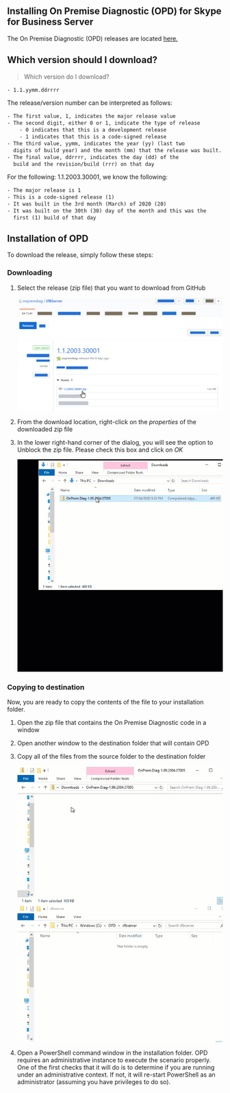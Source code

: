 ## Installing On Premise Diagnostic (OPD) for Skype for Business Server

The On Premise Diagnostic (OPD) releases are located [here.](https://github.com/onpremdiag/sfbserver/releases)

## Which version should I download?
> Which version do I download?

	- 1.1.yymm.ddrrrr

The release/version number can be interpreted as follows:

	- The first value, 1, indicates the major release value
	- The second digit, either 0 or 1, indicate the type of release
		- 0 indicates that this is a development release
		- 1 indicates that this is a code-signed release
	- The third value, yymm, indicates the year (yy) (last two
	  digits of build year) and the month (mm) that the release was built.
	- The final value, ddrrrr, indicates the day (dd) of the
	  build and the revision/build (rrr) on that day

For the following: 1.1.2003.30001, we know the following:

	- The major release is 1
	- This is a code-signed release (1)
	- It was built in the 3rd month (March) of 2020 (20)
	- It was built on the 30th (30) day of the month and this was the
	  first (1) build of that day

## Installation of OPD
To download the release, simply follow these steps:

### Downloading

1. Select the release (zip file) that you want to download from GitHub

	<img src="./media/selectrelease.png" alt="Select the release to download" />

2. From the download location, right-click on the *properties* of the downloaded zip file
3. In the lower right-hand corner of the dialog, you will see the option to Unblock the zip file. Please check this box and click on *OK*

	<img src="./media/UnblockZip.gif" alt="Unblock the zip file" />

### Copying to destination

Now, you are ready to copy the contents of the file to your installation folder.

1. Open the zip file that contains the On Premise Diagnostic code in a window
2. Open another window to the destination folder that will contain OPD
3. Copy all of the files from the source folder to the destination folder

	<img src="./media/copyfiles.gif" alt="Copy files from source to destination" />

4. Open a PowerShell command window in the installation folder. OPD requires an administrative instance to execute the scenario properly. One of the first
checks that it will do is to determine if you are running under an administrative context. If not, it will re-start PowerShell
as an administrator (assuming you have privileges to do so).
